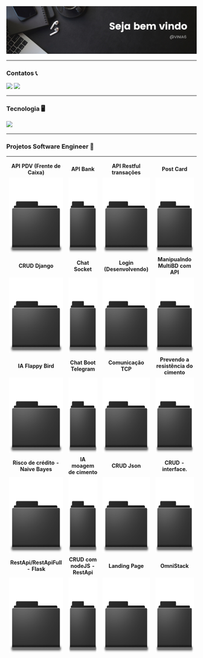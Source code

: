<img src="https://github.com/VINIA6/VINIA6/blob/master/b4.png">

---

### Contatos  📞

<p align="left">
<a href="https://www.linkedin.com/in/vinia6/" target="blank"><img src="https://skillicons.dev/icons?i=linkedin" /></a>
<a href="https://www.instagram.com/viniciusdeassisazevedo/" target="blank"><img src="https://skillicons.dev/icons?i=instagram" /></a>
</p>

---

### Tecnologia 🖥️

<p align="left">
  <a href="https://skillicons.dev">
    <img src="https://skillicons.dev/icons?i=ts,js,express,nodejs,prisma,postgres,mongo,html,css,py,git,github,docker,heroku" />
  </a>
</p>

---

### Projetos Software Engineer 📁
<table align="center">

<thead align="center">
<tr border: none;>
  
<td><b>API PDV (Frente de Caixa)</b></td>
<td><b>API Bank</b></td>
<td><b>API Restful transações</b></td>
<td><b>Post Card</b></td>


</tr>
</thead>
<tbody>
<thead align="center">
<tr>

<td><a href="https://github.com/VINIA6/API-PDV" target="_blank"><img src="https://github.com/VINIA6/VINIA6/blob/master/Pasta.png" height="200" title="Manipulando MultiDB com API"/></a></td>
<td><a href="https://github.com/VINIA6/api-bank-digital" target="_blank"><img src="https://github.com/VINIA6/VINIA6/blob/master/Pasta.png" height="200" title="APIBnak"/></a></td>
<td><a href="https://github.com/VINIA6/RESTful-API-transactions-Bank" target="_blank"><img src="https://github.com/VINIA6/VINIA6/blob/master/Pasta.png" height="200" title="restfulapitransacoes"/></a></td>
<td><a href="https://github.com/VINIA6/projetos_react/tree/master/project-1" target="_blank"><img src="https://github.com/VINIA6/VINIA6/blob/master/Pasta.png" height="200" title="postCard"/></a></td>

</tr>
</thead>

<thead align="center">
<tr border: none;>

<td><b>CRUD Django</b></td>
<td><b>Chat Socket</b></td>
<td><b>Login (Desenvolvendo)</b></td>
<td><b>Manipualndo MultiBD com API</b></td>



</tr>
</thead>
<tbody>
<thead align="center">
<tr>

<td><a href="https://github.com/VINIA6/CRUDjango" target="_blank"><img src="https://github.com/VINIA6/VINIA6/blob/master/Pasta.png" height="200" title="CRU_DJANGO"/></a></td>
<td><a href="https://github.com/VINIA6/ChatSocket" target="_blank"><img src="https://github.com/VINIA6/VINIA6/blob/master/Pasta.png" height="200" title="CHAT_SOCKET"/></a></td>
<td><a href="https://github.com/VINIA6/Case_Winter_Internship" target="_blank"><img src="https://github.com/VINIA6/VINIA6/blob/master/Pasta.png" height="200" title="CHAT_SOCKET"/></a></td>
<td><a href="https://github.com/VINIA6/CrudMultiBD" target="_blank"><img src="https://github.com/VINIA6/VINIA6/blob/master/Pasta.png" height="200" title="Manipulando MultiDB com API"/></a></td>

</tr>
</thead>

<thead align="center">
<tr border: none;>
<td><b>IA Flappy Bird</b></td>
<td><b>Chat Boot Telegram</b></td>
<td><b>Comunicação TCP </b></td>
<td><b>Prevendo a resistência do cimento</b></td>
</tr>
</thead>

<tbody>
<thead align="center">
<tr>

<td><a href="https://github.com/VINIA6/AiFlappyBird" target="_blank"><img src="https://github.com/VINIA6/VINIA6/blob/master/Pasta.png" height="200" title="Google"/></a></td>
<td><a href="https://github.com/VINIA6/BootTelegramFit" target="_blank"><img src="https://github.com/VINIA6/VINIA6/blob/master/Pasta.png" height="200" title="Boot Telegram"/></a></td>
<td><a href="https://github.com/VINIA6/COMUNIC_TCP_CLIENTE_SERVIDOR" target="_blank"><img src="https://github.com/VINIA6/VINIA6/blob/master/Pasta.png" height="200" title="COMUNIC_TCP_CLIENTE_SERVIDOR"/></a></td>
<td><a href="https://github.com/VINIA6/-predict-compressive-strength" target="_blank"><img src="https://github.com/VINIA6/VINIA6/blob/master/Pasta.png" height="200" title="Predict compressive strength"/></a></td>
</tr>
</thead>
</tbody>

<thead align="center">
<tr border: none;>
<td><b>Risco de crédito - Naive Bayes</b></td>
<td><b>IA moagem de cimento</b></td>
<td><b>CRUD Json</b></td>
<td><b>CRUD - interface.</b></td>
</tr>
</thead>
<tbody>
<thead align="center">
<tr>
<td><a href="https://github.com/VINIA6/NaiveBayes_Analise_de_Credito" target="_blank"><img src="https://github.com/VINIA6/VINIA6/blob/master/Pasta.png" height="200" title="FORECAST_DEMAND"/></a></td>
<td><a href="https://github.com/VINIA6/vertical_mill" target="_blank"><img src="https://github.com/VINIA6/VINIA6/blob/master/Pasta.png" height="200" title="--"/></a></td>
<td><a href="https://github.com/VINIA6/CRUD_WITH_INTERFACE" target="_blank"><img src="https://github.com/VINIA6/VINIA6/blob/master/Pasta.png" height="200" title="CRUD_WITH_INTERFACE"/></a></td>
<td><a href="https://github.com/VINIA6/API_FLASK" target="_blank"><img src="https://github.com/VINIA6/VINIA6/blob/master/Pasta.png" height="200" title="API_FLASK"/></a></td>
</tr>
</thead>
</tbody>
<thead align="center">
<tr border: none;>

<td><b>RestApi/RestApiFull - Flask</b></td>
<td><b>CRUD com nodeJS - RestApi</b></td>
<td><b>Landing Page</b></td>
<td><b>OmniStack</b></td>

</tr>
</thead>
<tbody>
<thead align="center">
<tr>
<td><a href="https://github.com/VINIA6/CRUD_ARQUIVO_JSON" target="_blank"><img src="https://github.com/VINIA6/VINIA6/blob/master/Pasta.png" height="200" title="CRUD_ARQUIVO_JSON"/></a></td>
<td><a href="https://github.com/VINIA6/CRUD_COM_NODEJS_REST_API" target="_blank"><img src="https://github.com/VINIA6/VINIA6/blob/master/Pasta.png" height="200" title="OmniStack"/></a></td>
<td><a href="https://github.com/VINIA6/LANDING_PAGE_PROJETO_WEB" target="_blank"><img src="https://github.com/VINIA6/VINIA6/blob/master/Pasta.png" height="200" title="LandingPage"/></a></td>
<td><a href="https://github.com/VINIA6/OmniStack" target="_blank"><img src="https://github.com/VINIA6/VINIA6/blob/master/Pasta.png" height="200" title="OmniStack"/></a></td>
</tr>
</thead>
</tbody>


---
  
